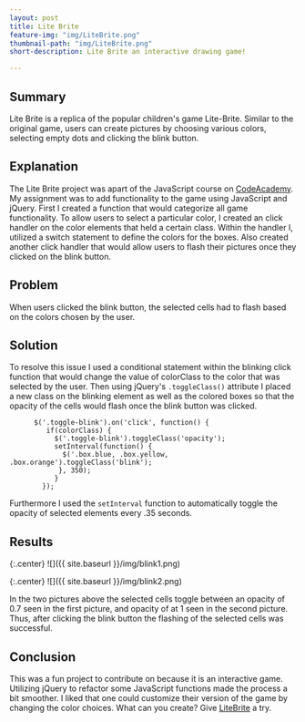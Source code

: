 ```yaml
---
layout: post
title: Lite Brite
feature-img: "img/LiteBrite.png"
thumbnail-path: "img/LiteBrite.png"
short-description: Lite Brite an interactive drawing game!

---
```

## Summary
  Lite Brite is a replica of the popular children's game Lite-Brite. Similar to the original game, users can create pictures by choosing various colors, selecting empty dots and clicking the blink button.
## Explanation
The Lite Brite project was apart of the JavaScript course on [CodeAcademy](https://www.codeacademy.com). My assignment was to add functionality to the game using JavaScript and jQuery. First I created a function that would categorize all game functionality. To allow users to select a particular color, I created an click handler on the color elements that held a certain class. Within the handler I, utilized a switch statement to define the colors for the boxes. Also created another click handler that would allow users to flash their pictures once they clicked on the blink button.
## Problem
When users clicked the blink button, the selected cells had to flash based on the colors chosen by the user.
## Solution
To resolve this issue I used a conditional statement within the blinking click function that would change the value of colorClass to the color that was selected by the user. Then using jQuery's `.toggleClass()` attribute I placed a new class on the blinking element as well as the colored boxes so that the opacity of the cells would flash once the blink button was clicked.

          $('.toggle-blink').on('click', function() {
             if(colorClass) {
               $('.toggle-blink').toggleClass('opacity');
               setInterval(function() {
                 $('.box.blue, .box.yellow, .box.orange').toggleClass('blink');
                }, 350);
               }
            });   


Furthermore I used the `setInterval` function to automatically toggle the opacity of selected elements every .35 seconds.

## Results

{:.center}
![]({{ site.baseurl }}/img/blink1.png)

{:.center}
![]({{ site.baseurl }}/img/blink2.png)

In the two pictures above the selected cells toggle between an opacity of 0.7 seen in the first picture, and opacity of at 1 seen in the second picture. Thus, after clicking the blink button the flashing of the selected cells was successful.
## Conclusion
This was a fun project to contribute on because it is an interactive game. Utilizing jQuery to refactor some JavaScript functions made the process a bit smoother. I liked that one could customize their version of the game by changing the color choices. What can you create? Give [LiteBrite](https://codepen.io/fandmgrl/full/eGZmYr/) a try.

